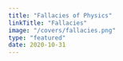 ```yaml
---
title: "Fallacies of Physics"
linkTitle: "Fallacies"
image: "/covers/fallacies.png"
type: "featured"
date: 2020-10-31
---
```

